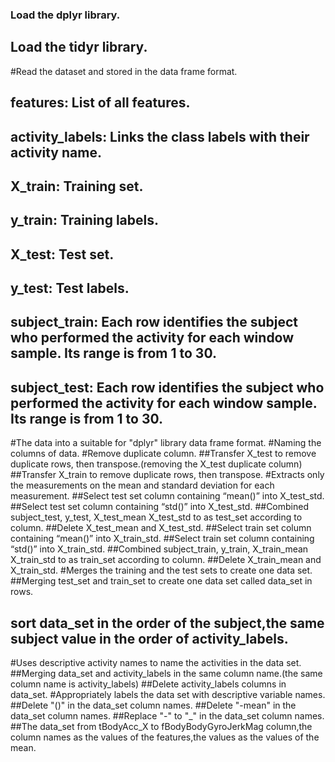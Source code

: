 ### Load the dplyr library.
## Load the tidyr library.
#Read the dataset and stored in the data frame format.
## features: List of all features.
## activity_labels: Links the class labels with their activity name.
## X_train: Training set.
## y_train: Training labels.
## X_test: Test set.
## y_test: Test labels.
## subject_train: Each row identifies the subject who performed the activity for each window sample. Its range is from 1 to 30.
## subject_test: Each row identifies the subject who performed the activity for each window sample. Its range is from 1 to 30. 
#The data into a suitable for "dplyr" library data frame format.
#Naming the columns of data.
#Remove duplicate column.
##Transfer X_test to remove duplicate rows, then transpose.(removing the X_test duplicate column)
##Transfer X_train to remove duplicate rows, then transpose.
#Extracts only the measurements on the mean and standard deviation for each measurement. 
##Select test set column containing “mean()” into X_test_std.
##Select test set column containing “std()” into X_test_std.
##Combined subject_test, y_test, X_test_mean X_test_std to as test_set according to column.
##Delete X_test_mean and X_test_std.
##Select train set column containing “mean()” into X_train_std.
##Select train set column containing “std()” into X_train_std.
##Combined subject_train, y_train, X_train_mean X_train_std to as train_set according to column.
##Delete X_train_mean and X_train_std.
#Merges the training and the test sets to create one data set.
##Merging test_set and train_set to create one data set called data_set in rows.
## sort data_set in the order of the subject,the same subject value in the order of activity_labels.
#Uses descriptive activity names to name the activities in the data set.
##Merging data_set and activity_labels in the same column name.(the same column name is activity_labels)
##Delete activity_labels columns in data_set.
#Appropriately labels the data set with descriptive variable names. 
##Delete "()" in the data_set column names.
##Delete "-mean" in the data_set column names.
##Replace "-" to "_" in the data_set column names.
##The data_set from tBodyAcc_X to fBodyBodyGyroJerkMag column,the column names as the values of the features,the values as the values of the mean.

